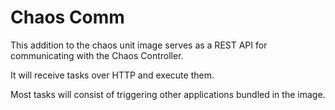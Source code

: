# Chaos Comm
This addition to the chaos unit image serves as a REST API for communicating with the Chaos Controller.

It will receive tasks over HTTP and execute them.

Most tasks will consist of triggering other applications bundled in the image.